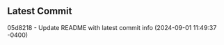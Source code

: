 
## Latest Commit
05d8218 - Update README with latest commit info (2024-09-01 11:49:37 -0400) <Yunxi-Zhou>
